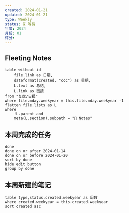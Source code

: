 ```yaml
---
created: 2024-01-21
updated: 2024-01-21
type: Weekly
status: ⌛️ 等待
年度: 2024
月份: 01
评分:
---
```

## Fleeting Notes
```dataview
table without id 
	file.link as 日期,
	dateformat(created, "ccc") as 星期, 
	L.text as 总结, 
	L.link as 链接
from "复盘/日报"
where file.mday.weekyear = this.file.mday.weekyear -1
flatten file.lists as L
where
	!L.parent and
	meta(L.section).subpath = "📑 Notes"

```
## 本周完成的任务
```tasks
done
done on or after 2024-01-14
done on or before 2024-01-20
sort by done
hide edit button
group by done
```
## 本周新建的笔记
```dataview
table type,status,created.weekyear as 周数
where created.weekyear = this.created.weekyear  
sort created asc
```


